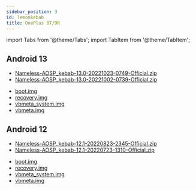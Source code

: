 ```yaml
---
sidebar_position: 3
id: lemonkebab
title: OnePlus 8T/9R
---
```


import Tabs from '@theme/Tabs'; import TabItem from '@theme/TabItem';

## Android 13

<Tabs>
  <TabItem value="builds" label="Builds" default>
    <ul>
     <li>
        <a href="https://sourceforge.net/projects/nameless-aosp/files/kebab/Nameless-AOSP_kebab-13.0-20221023-0749-Official.zip/download">Nameless-AOSP_kebab-13.0-20221023-0749-Official.zip</a>
      </li>
      <li>
        <a href="https://sourceforge.net/projects/nameless-aosp/files/kebab/Nameless-AOSP_kebab-13.0-20221002-0739-Official.zip/download">Nameless-AOSP_kebab-13.0-20221002-0739-Official.zip</a>
      </li>
    </ul>
  </TabItem>
  <TabItem value="images" label="Images">
     <ul>
      <li>
        <a href="https://sourceforge.net/projects/nameless-aosp/files/kebab/imgs_13/boot.img/download">boot.img</a>
      </li>
      <li>
        <a href="https://sourceforge.net/projects/nameless-aosp/files/kebab/imgs_13/recovery.img/download">recovery.img</a>
      </li>
      <li>
        <a href="https://sourceforge.net/projects/nameless-aosp/files/kebab/imgs_13/vbmeta_system.img/download">vbmeta_system.img</a>
      </li>
      <li>
        <a href="https://sourceforge.net/projects/nameless-aosp/files/kebab/imgs_13/vbmeta.img/download">vbmeta.img</a>
      </li>
    </ul>
  </TabItem>
</Tabs>

## Android 12

<Tabs>
  <TabItem value="builds" label="Builds" default>
    <ul>
      <li>
        <a href="https://sourceforge.net/projects/nameless-aosp/files/kebab/Nameless-AOSP_kebab-12.1-20220823-2345-Official.zip/download">Nameless-AOSP_kebab-12.1-20220823-2345-Official.zip</a>
      </li>
       <li>
        <a href="https://sourceforge.net/projects/nameless-aosp/files/kebab/Nameless-AOSP_kebab-12.1-20220723-1310-Official.zip/download">Nameless-AOSP_kebab-12.1-20220723-1310-Official.zip</a>
      </li>
    </ul>
  </TabItem>
  <TabItem value="images" label="Images">
     <ul>
      <li>
        <a href="https://sourceforge.net/projects/nameless-aosp/files/kebab/imgs_12.1/boot.img/download">boot.img</a>
      </li>
      <li>
        <a href="https://sourceforge.net/projects/nameless-aosp/files/kebab/imgs_12.1/recovery.img/download">recovery.img</a>
      </li>
      <li>
        <a href="https://sourceforge.net/projects/nameless-aosp/files/kebab/imgs_12.1/vbmeta_system.img/download">vbmeta_system.img</a>
      </li>
      <li>
        <a href="https://sourceforge.net/projects/nameless-aosp/files/kebab/imgs_12.1/vbmeta.img/download">vbmeta.img</a>
      </li>
    </ul>
  </TabItem>
</Tabs>
